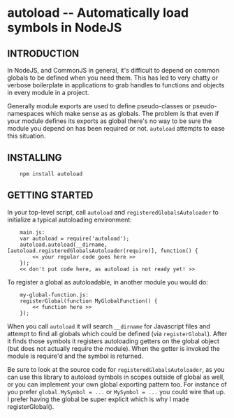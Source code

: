 autoload -- Automatically load symbols in NodeJS
================================================

INTRODUCTION
------------

In NodeJS, and CommonJS in general, it's difficult to depend on common globals to be defined when
you need them. This has led to very chatty or verbose boilerplate in applications to grab handles
to functions and objects in every module in a project.

Generally module exports are used to define pseudo-classes or pseudo-namespaces which make sense as
as globals. The problem is that even if your module defines its exports as global there's no way to
be sure the module you depend on has been required or not. `autoload` attempts to ease this
situation.


INSTALLING
----------

		npm install autoload


GETTING STARTED
---------------

In your top-level script, call `autoload` and `registeredGlobalsAutoloader` to initialize a typical
autoloading environment:

		main.js:
		var autoload = require('autoload');
		autoload.autoload(__dirname, [autoload.registeredGlobalsAutoloader(require)], function() {
			<< your regular code goes here >>
		});
		<< don't put code here, as autoload is not ready yet! >>


To register a global as autoloadable, in another module you would do:

		my-global-function.js:
		registerGlobal(function MyGlobalFunction() {
			<< function here >>
		});


When you call `autoload` it will search `__dirname` for Javascript files and attempt to find all
globals which could be defined (via `registerGlobal`). After it finds those symbols it registers
autoloading getters on the global object (but does not actually require the module). When the getter
is invoked the module is require'd and the symbol is returned.

Be sure to look at the source code for `registeredGlobalsAutoloader`, as you can use this library to
autoload symbols in scopes outside of global as well, or you can implement your own global exporting
pattern too. For instance of you prefer `global.MySymbol = ...` or `MySymbol = ...` you could wire
that up. I prefer having the global be super explicit which is why I made registerGlobal().
